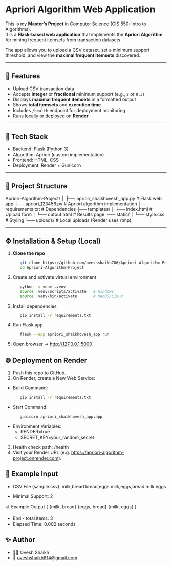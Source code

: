 # Apriori Algorithm Web Application

This is my **Master’s Project** in Computer Science (CIS 550: Intro to Algorithms).  
It is a **Flask-based web application** that implements the **Apriori Algorithm** for mining frequent itemsets from transaction datasets.  

The app allows you to upload a CSV dataset, set a minimum support threshold, and view the **maximal frequent itemsets** discovered.

---

## 🚀 Features

- Upload CSV transaction data
- Accepts **integer** or **fractional** minimum support (e.g., `2` or `0.3`)
- Displays **maximal frequent itemsets** in a formatted output
- Shows **total itemsets** and **execution time**
- Includes `/health` endpoint for deployment monitoring
- Runs locally or deployed on **Render**

---
## 🔧 Tech Stack

- Backend: Flask (Python 3)
- Algorithm: Apriori (custom implementation)
- Frontend: HTML, CSS
- Deployment: Render + Gunicorn

---

## 📂 Project Structure
Apriori-Algorithm-Project/
│
├── apriori_shaikhovesh_app.py # Flask web app
├── apriori_123456.py # Apriori algorithm implementation
├── requirements.txt # Dependencies
├── templates/
│ ├── index.html # Upload form
│ └── output.html # Results page
├── static/
│ └── style.css # Styling
└── uploads/ # Local uploads (Render uses /tmp)

---

## ⚙️ Installation & Setup (Local)

1. **Clone the repo**
   ```bash
      git clone https://github.com/oveshshaikh786/Apriori-Algorithm-Project.git
      cd Apriori-Algorithm-Project

2. Create and activate virtual environment
   ```bash
      python -m venv .venv
      source .venv/Scripts/activate   # Windows
      source .venv/bin/activate       # macOS/Linux

3. Install dependencies
   ```bash
      pip install -r requirements.txt

4. Run Flask app
   ```bash
      flask --app apriori_shaikhovesh_app run

5. Open browser → http://127.0.0.1:5000


## 🌐 Deployment on Render
1. Push this repo to GitHub.
2. On Render, create a New Web Service:

- Build Command:
  ```bash
     pip install -r requirements.txt

- Start Command:
  ```bash
     gunicorn apriori_shaikhovesh_app:app

- Environment Variables:
     - RENDER=true
     - SECRET_KEY=your_random_secret

3. Health check path: /health
4. Visit your Render URL (e.g. https://apriori-algorithm-project.onrender.com).


## 🧪 Example Input
- CSV File (sample.csv):
milk,bread
bread,eggs
milk,eggs,bread
milk
eggs

- Minimal Support: 2

📊 Example Output
{ {milk, bread} {eggs, bread} {milk, eggs} }

- End - total items: 3
- Elapsed Time: 0.002 seconds


## ✨ Author
- 👨‍💻 Ovesh Shaikh
- 📧 oveshshaikh814@gmail.com



